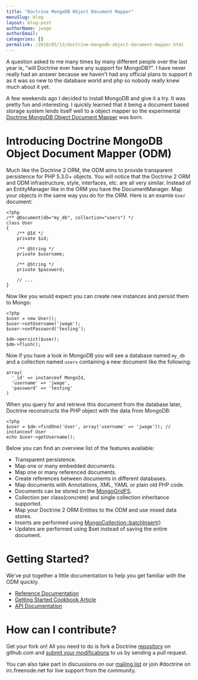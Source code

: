 ```yaml
---
title: "Doctrine MongoDB Object Document Mapper"
menuSlug: blog
layout: blog-post
authorName: jwage
authorEmail:
categories: []
permalink: /2010/05/13/doctrine-mongodb-object-document-mapper.html
---
```

A question asked to me many times by many different people over the last
year is, "will Doctrine ever have any support for MongoDB?". I have
never really had an answer because we haven't had any official plans to
support it as it was so new to the database world and php so nobody
really knew much about it yet.

A few weekends ago I decided to install MongoDB and give it a try. It
was pretty fun and interesting. I quickly learned that it being a
document based storage system lends itself well to a object mapper so
the experimental [Doctrine MongoDB Object Document
Mapper](http://github.com/jwage/odm) was born.

Introducing Doctrine MongoDB Object Document Mapper (ODM)
=========================================================

Much like the Doctrine 2 ORM, the ODM aims to provide transparent
persistence for PHP 5.3.0+ objects. You will notice that the Doctrine 2
ORM and ODM infrastructure, style, interfaces, etc. are all very
similar. Instead of an EntityManager like in the ORM you have the
DocumentManager. Map your objects in the same way you do for the ORM.
Here is an examle `User` document:

~~~~ {.sourceCode .php}
<?php
/** @Document(db="my_db", collection="users") */
class User
{
    /** @Id */
    private $id;

    /** @String */
    private $username;

    /** @String */
    private $password;

    // ...
}
~~~~

Now like you would expect you can create new instances and persist them
to Mongo:

~~~~ {.sourceCode .php}
<?php
$user = new User();
$user->setUsername('jwage');
$user->setPassword('testing');

$dm->persist($user);
$dm->flush();
~~~~

Now if you have a look in MongoDB you will see a database named `my_db`
and a collection named `users` containing a new document like the
following:

    array(
      '_id' => instanceof MongoId,
      'username' => 'jwage',
      'password' => 'testing'
    )

When you query for and retrieve this document from the database later,
Doctrine reconstructs the PHP object with the data from MongoDB:

~~~~ {.sourceCode .php}
<?php
$user = $dm->findOne('User', array('username' => 'jwage')); // instanceof User
echo $user->getUsername();
~~~~

Below you can find an overview list of the features available:

-   Transparent persistence.
-   Map one or many embedded documents.
-   Map one or many referenced documents.
-   Create references between documents in different databases.
-   Map documents with Annotations, XML, YAML or plain old PHP code.
-   Documents can be stored on the
    [MongoGridFS](http://www.php.net/MongoGridFS).
-   Collection per class(concrete) and single collection inheritance
    supported.
-   Map your Doctrine 2 ORM Entities to the ODM and use mixed data
    stores.
-   Inserts are performed using
    [MongoCollection::batchInsert()](http://us.php.net/manual/en/mongocollection.batchinsert.php)
-   Updates are performed using \$set instead of saving the entire
    document.

Getting Started?
================

We've put together a little documentation to help you get familiar with
the ODM quickly.

-   [Reference
    Documentation](http://www.doctrine-project.org/projects/mongodb_odm/1.0/docs/reference/en)
-   [Getting Started Cookbook
    Article](http://www.doctrine-project.org/projects/mongodb_odm/1.0/docs/cookbook/getting-started/en)
-   [API
    Documentation](http://www.doctrine-project.org/projects/mongodb_odm/1.0/api)

How can I contribute?
=====================

Get your fork on! All you need to do is fork a Doctrine
[repository](http://github.com/doctrine) on github.com and [submit your
modifications](http://github.com/guides/fork-a-project-and-submit-your-modifications/7)
to us by sending a pull request.

You can also take part in discussions on our [mailing
list](http://groups.google.com/group/doctrine-user) or join \#doctrine
on irc.freenode.net for live support from the community.

